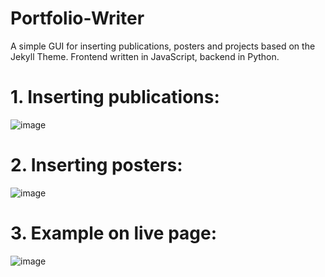 # Portfolio-Writer

A simple GUI for inserting publications, posters and projects based on the Jekyll Theme. Frontend written in JavaScript, backend in Python.

# 1. Inserting publications:
![image](https://user-images.githubusercontent.com/65426858/195794876-6bbb354a-f0b6-4368-ae24-28b8ac198dc9.png)

# 2. Inserting posters:
![image](https://user-images.githubusercontent.com/65426858/195795095-2b1ff698-52e3-4a96-b2b5-bba8acebfe89.png)


# 3. Example on live page:
![image](https://user-images.githubusercontent.com/65426858/195795449-1bb26a0a-7e01-4e6d-8452-df39dc9457c1.png)


